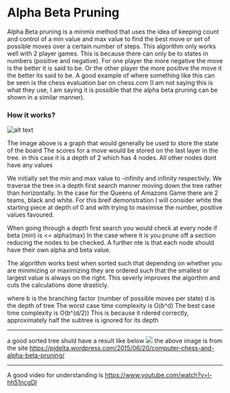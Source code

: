 # Alpha Beta Pruning
Alpha Beta pruning is a minmix method that uses the idea of keeping count and control of a min value and max value to find the best move or set of possible moves over a certain number of steps. This algorithm only works well with 2 player games. This is because there can only be to states in numbers (positive and negative). For one player the more negative the move is the better it is said to be. Or the other player the more positive the move it the better its said to be. A good example of where something like this can be seen is the chess evaluation bar on chess.com (I am not saying this is what they use, I am saying it is possible that the alpha beta pruning can be shown in a similar manner). 

### How it works?
![alt text](image.png)

The image above is a graph that would generally be used to store the state of the board
The scores for a move would be stored on the last layer in the tree. in this case it is a depth of 2 which has 4 nodes. All other nodes dont have any values

We initially set the min and max value to -infinity and infinity respectivly.
We traverse the tree in a depth first search manner moving down the tree rather than horizontally. 
In the case for the Queens of Amazons Game there are 2 teams, black and white. 
For this breif demonstration I will consider white the starting piece at depth of 0 and with trying to maximise the number, positive values favoured.

When going through a depth first search you would check at every node if beta (min) is <= alpha(max)
In the case where it is you prune off a section reducing the nodes to be checked.
A further nte is that each node should have their own alpha and beta value.

The algorithm works best when sorted such that depending on whether you are minimizing or maximizing they are ordered such that the smallest or largest value is always on the right. This severly improves the algorthm and cuts the calculations done drasticly.

where b is the branching factor (number of possible moves per state)
d is the depth of tree
The worst case time complexity is O(b^d)
The best case time complexity is O(b^(d/2))
This is because it rdered correctly, approximately half the subtree is ignored for its depth

---


a good sorted tree shuld have a result like below
![](image-1.png) 
the above image is from the site https://pjdelta.wordpress.com/2015/06/20/computer-chess-and-alpha-beta-pruning/ 

---


A good video for understanding is https://www.youtube.com/watch?v=l-hh51ncgDI



